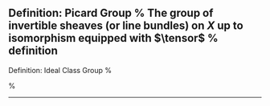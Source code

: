 Definition: Picard Group
%
The group of invertible sheaves (or line bundles) on $X$ up to isomorphism equipped with $\tensor$
%
definition
---

Definition: Ideal Class Group
%

%

---

